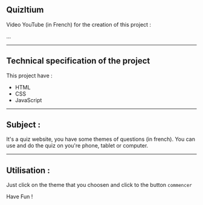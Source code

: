 QuizItium
---
Video YouTube (in French) for the creation of this project :

...

---
Technical specification of the project
---
This project have :
- HTML
- CSS
- JavaScript

---
Subject :
---

It's a quiz website, you have some themes of questions (in french). 
You can use and do the quiz on you're phone, tablet or computer. 

----
Utilisation :
---
Just click on the theme that you choosen and click to the button ``commencer`` 

Have Fun !
